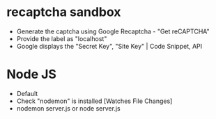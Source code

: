 # recaptcha sandbox
- Generate the captcha using Google Recaptcha - "Get reCAPTCHA"
- Provide the label as "localhost"
- Google displays the "Secret Key", "Site Key" | Code Snippet, API

# Node JS
- Default
- Check "nodemon" is installed [Watches File Changes]
- nodemon server.js or node server.js

<img src="">